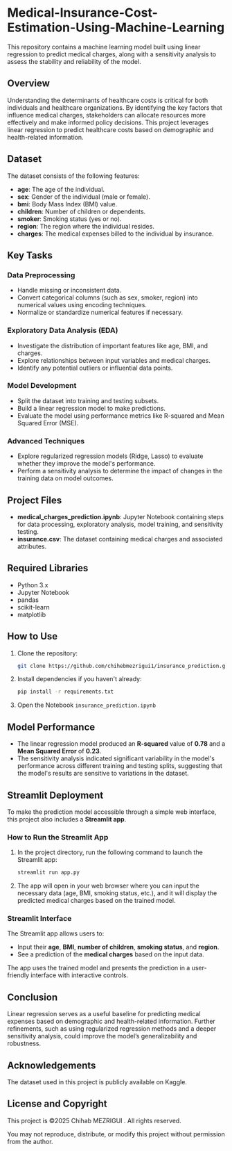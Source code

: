
# Medical-Insurance-Cost-Estimation-Using-Machine-Learning

This repository contains a machine learning model built using linear regression to predict medical charges, along with a sensitivity analysis to assess the stability and reliability of the model.

## Overview

Understanding the determinants of healthcare costs is critical for both individuals and healthcare organizations. By identifying the key factors that influence medical charges, stakeholders can allocate resources more effectively and make informed policy decisions. This project leverages linear regression to predict healthcare costs based on demographic and health-related information.

## Dataset

The dataset consists of the following features:

- **age**: The age of the individual.
- **sex**: Gender of the individual (male or female).
- **bmi**: Body Mass Index (BMI) value.
- **children**: Number of children or dependents.
- **smoker**: Smoking status (yes or no).
- **region**: The region where the individual resides.
- **charges**: The medical expenses billed to the individual by insurance.

## Key Tasks

### Data Preprocessing
- Handle missing or inconsistent data.
- Convert categorical columns (such as sex, smoker, region) into numerical values using encoding techniques.
- Normalize or standardize numerical features if necessary.

### Exploratory Data Analysis (EDA)
- Investigate the distribution of important features like age, BMI, and charges.
- Explore relationships between input variables and medical charges.
- Identify any potential outliers or influential data points.

### Model Development
- Split the dataset into training and testing subsets.
- Build a linear regression model to make predictions.
- Evaluate the model using performance metrics like R-squared and Mean Squared Error (MSE).

### Advanced Techniques
- Explore regularized regression models (Ridge, Lasso) to evaluate whether they improve the model's performance.
- Perform a sensitivity analysis to determine the impact of changes in the training data on model outcomes.

## Project Files

- **medical_charges_prediction.ipynb**: Jupyter Notebook containing steps for data processing, exploratory analysis, model training, and sensitivity testing.
- **insurance.csv**: The dataset containing medical charges and associated attributes.

## Required Libraries

- Python 3.x
- Jupyter Notebook
- pandas
- scikit-learn
- matplotlib

## How to Use

1. Clone the repository:

    ```bash
    git clone https://github.com/chihebmezrigui1/insurance_prediction.git
    ```

2. Install dependencies if you haven't already:

    ```bash
    pip install -r requirements.txt
    ```

3. Open the Notebook `insurance_prediction.ipynb`  

## Model Performance

- The linear regression model produced an **R-squared** value of **0.78** and a **Mean Squared Error** of **0.23**.
- The sensitivity analysis indicated significant variability in the model's performance across different training and testing splits, suggesting that the model's results are sensitive to variations in the dataset.

## Streamlit Deployment

To make the prediction model accessible through a simple web interface, this project also includes a **Streamlit app**.

### How to Run the Streamlit App



1. In the project directory, run the following command to launch the Streamlit app:

    ```bash
    streamlit run app.py
    ```

2. The app will open in your web browser where you can input the necessary data (age, BMI, smoking status, etc.), and it will display the predicted medical charges based on the trained model.

### Streamlit Interface

The Streamlit app allows users to:
- Input their **age**, **BMI**, **number of children**, **smoking status**, and **region**.
- See a prediction of the **medical charges** based on the input data.

The app uses the trained model and presents the prediction in a user-friendly interface with interactive controls.

## Conclusion

Linear regression serves as a useful baseline for predicting medical expenses based on demographic and health-related information. Further refinements, such as using regularized regression methods and a deeper sensitivity analysis, could improve the model’s generalizability and robustness.

## Acknowledgements

The dataset used in this project is publicly available on Kaggle.



## License and Copyright

This project is ©2025 Chihab MEZRIGUI . All rights reserved.

You may not reproduce, distribute, or modify this project without permission from the author.


